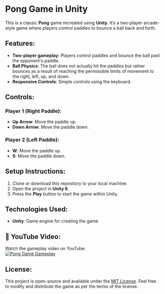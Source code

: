 # Pong Game in Unity

This is a classic **Pong** game recreated using **Unity**. It’s a two-player arcade-style game where players control paddles to bounce a ball back and forth.

## Features:
- **Two-player gameplay**: Players control paddles and bounce the ball past the opponent's paddle.
- **Ball Physics**: The ball does not actually hit the paddles but rather bounces as a result of reaching the permissible limits of movement to the right, left, up, and down.
- **Responsive Controls**: Simple controls using the keyboard.

## Controls:
### Player 1 (Right Paddle):
- **Up Arrow**: Move the paddle up.
- **Down Arrow**: Move the paddle down.

### Player 2 (Left Paddle):
- **W**: Move the paddle up.
- **S**: Move the paddle down.

## Setup Instructions:
1. Clone or download this repository to your local machine.
2. Open the project in **Unity 6**.
3. Press the **Play** button to start the game within Unity.

## Technologies Used:
- **Unity**: Game engine for creating the game.

## 🎥 YouTube Video:
Watch the gameplay video on YouTube:  
[![Pong Game Gameplay](https://img.youtube.com/vi/rgwoEzhaHPQ/0.jpg)](https://www.youtube.com/watch?v=rgwoEzhaHPQ)

## License:
This project is open-source and available under the [MIT License](https://opensource.org/licenses/MIT). Feel free to modify and distribute the game as per the terms of the license.

